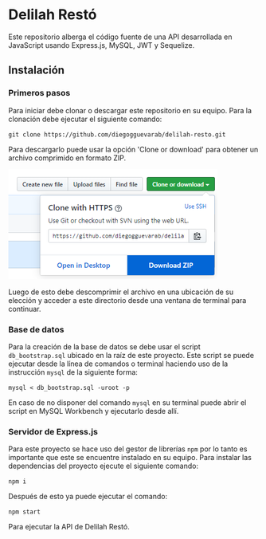 # Delilah Restó
Este repositorio alberga el código fuente de una API desarrollada en JavaScript usando Express.js, MySQL, JWT y 
Sequelize.

## Instalación
### Primeros pasos
Para iniciar debe clonar o descargar este repositorio en su equipo. Para la clonación debe ejecutar el siguiente comando:
    
    git clone https://github.com/diegogguevarab/delilah-resto.git

Para descargarlo puede usar la opción 'Clone or download' para obtener un archivo comprimido en formato ZIP.

![Clone or download](assets/clone_download.png)

Luego de esto debe descomprimir el archivo en una ubicación de su elección y acceder a este directorio desde una ventana
de terminal para continuar.
### Base de datos
Para la creación de la base de datos se debe usar el script `db_bootstrap.sql` ubicado en la raíz de este proyecto. 
Este script se puede ejecutar desde la línea de comandos o terminal haciendo uso de la instrucción `mysql` de la 
siguiente forma:

    mysql < db_bootstrap.sql -uroot -p
En caso de no disponer del comando `mysql` en su terminal puede abrir el script en MySQL Workbench y ejecutarlo desde 
allí.

### Servidor de Express.js
Para este proyecto se hace uso del gestor de librerías `npm` por lo tanto es importante que este se encuentre instalado
en su equipo.
Para instalar las dependencias del proyecto ejecute el siguiente comando:

    npm i
 
Después de esto ya puede ejecutar el comando:
    
    npm start
    
Para ejecutar la API de Delilah Restó.

